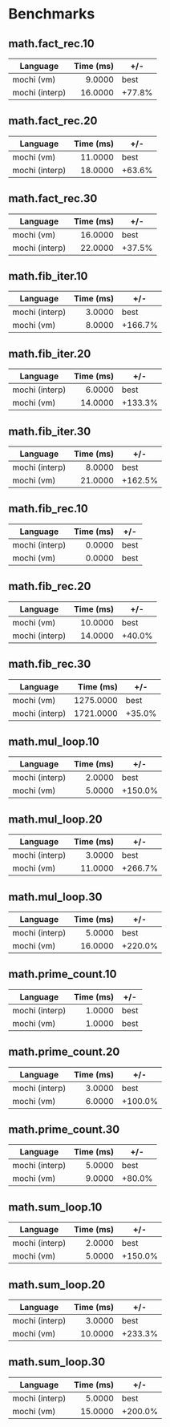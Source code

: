 # Benchmarks

## math.fact_rec.10
| Language | Time (ms) | +/- |
| --- | ---: | --- |
| mochi (vm) | 9.0000 | best |
| mochi (interp) | 16.0000 | +77.8% |

## math.fact_rec.20
| Language | Time (ms) | +/- |
| --- | ---: | --- |
| mochi (vm) | 11.0000 | best |
| mochi (interp) | 18.0000 | +63.6% |

## math.fact_rec.30
| Language | Time (ms) | +/- |
| --- | ---: | --- |
| mochi (vm) | 16.0000 | best |
| mochi (interp) | 22.0000 | +37.5% |

## math.fib_iter.10
| Language | Time (ms) | +/- |
| --- | ---: | --- |
| mochi (interp) | 3.0000 | best |
| mochi (vm) | 8.0000 | +166.7% |

## math.fib_iter.20
| Language | Time (ms) | +/- |
| --- | ---: | --- |
| mochi (interp) | 6.0000 | best |
| mochi (vm) | 14.0000 | +133.3% |

## math.fib_iter.30
| Language | Time (ms) | +/- |
| --- | ---: | --- |
| mochi (interp) | 8.0000 | best |
| mochi (vm) | 21.0000 | +162.5% |

## math.fib_rec.10
| Language | Time (ms) | +/- |
| --- | ---: | --- |
| mochi (interp) | 0.0000 | best |
| mochi (vm) | 0.0000 | best |

## math.fib_rec.20
| Language | Time (ms) | +/- |
| --- | ---: | --- |
| mochi (vm) | 10.0000 | best |
| mochi (interp) | 14.0000 | +40.0% |

## math.fib_rec.30
| Language | Time (ms) | +/- |
| --- | ---: | --- |
| mochi (vm) | 1275.0000 | best |
| mochi (interp) | 1721.0000 | +35.0% |

## math.mul_loop.10
| Language | Time (ms) | +/- |
| --- | ---: | --- |
| mochi (interp) | 2.0000 | best |
| mochi (vm) | 5.0000 | +150.0% |

## math.mul_loop.20
| Language | Time (ms) | +/- |
| --- | ---: | --- |
| mochi (interp) | 3.0000 | best |
| mochi (vm) | 11.0000 | +266.7% |

## math.mul_loop.30
| Language | Time (ms) | +/- |
| --- | ---: | --- |
| mochi (interp) | 5.0000 | best |
| mochi (vm) | 16.0000 | +220.0% |

## math.prime_count.10
| Language | Time (ms) | +/- |
| --- | ---: | --- |
| mochi (interp) | 1.0000 | best |
| mochi (vm) | 1.0000 | best |

## math.prime_count.20
| Language | Time (ms) | +/- |
| --- | ---: | --- |
| mochi (interp) | 3.0000 | best |
| mochi (vm) | 6.0000 | +100.0% |

## math.prime_count.30
| Language | Time (ms) | +/- |
| --- | ---: | --- |
| mochi (interp) | 5.0000 | best |
| mochi (vm) | 9.0000 | +80.0% |

## math.sum_loop.10
| Language | Time (ms) | +/- |
| --- | ---: | --- |
| mochi (interp) | 2.0000 | best |
| mochi (vm) | 5.0000 | +150.0% |

## math.sum_loop.20
| Language | Time (ms) | +/- |
| --- | ---: | --- |
| mochi (interp) | 3.0000 | best |
| mochi (vm) | 10.0000 | +233.3% |

## math.sum_loop.30
| Language | Time (ms) | +/- |
| --- | ---: | --- |
| mochi (interp) | 5.0000 | best |
| mochi (vm) | 15.0000 | +200.0% |

